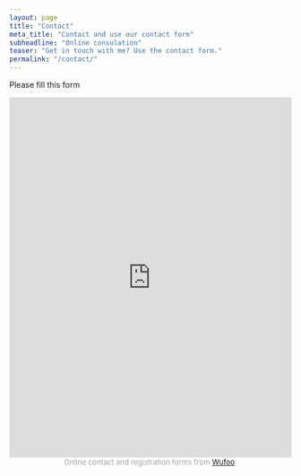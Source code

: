 ```yaml
---
layout: page
title: "Contact"
meta_title: "Contact and use our contact form"
subheadline: "Online consulation"
teaser: "Get in touch with me? Use the contact form."
permalink: "/contact/"
---
```

Please fill this form

<iframe height="643" allowTransparency="true" frameborder="0" scrolling="no" style="width:100%;border:none"  src="https://drdeepti.wufoo.com/embed/q161ulbp0oe7ctf/"><a href="https://drdeepti.wufoo.com/forms/q161ulbp0oe7ctf/">Fill out my Wufoo form!</a></iframe><div id="wuf-adv" style="font-family:inherit;font-size: small;color:#a7a7a7;text-align:center;display:block;"><span class="notranslate">Online contact and registration forms from <a href="http://www.wufoo.com">Wufoo</a>.</span></div>

